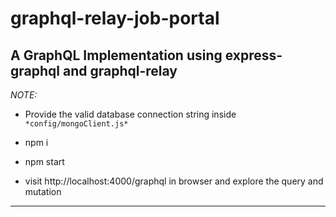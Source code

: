 # graphql-relay-job-portal
**A GraphQL Implementation using express-graphql and graphql-relay**
-------

*NOTE:*

- Provide the valid database connection string inside `*config/mongoClient.js*` 
   
- npm i

- npm start

- visit http://localhost:4000/graphql in browser and explore the query and mutation

-----------